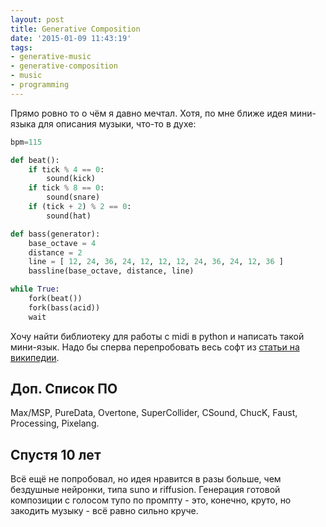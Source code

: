 ```yaml
---
layout: post
title: Generative Composition
date: '2015-01-09 11:43:19'
tags:
- generative-music
- generative-composition
- music
- programming
---
```




Прямо ровно то о чём я давно мечтал. Хотя, по мне ближе идея мини-языка для описания музыки, что-то в духе:

``` python
bpm=115

def beat():
	if tick % 4 == 0:
    	sound(kick)
    if tick % 8 == 0:
    	sound(snare)
    if (tick + 2) % 2 == 0:
    	sound(hat)

def bass(generator):
	base_octave = 4
    distance = 2
    line = [ 12, 24, 36, 24, 12, 12, 12, 24, 36, 24, 12, 36 ]
    bassline(base_octave, distance, line)

while True:
	fork(beat())
    fork(bass(acid))
    wait
```

Хочу найти библиотеку для работы с midi в python и написать такой мини-язык. Надо бы сперва перепробовать весь софт из [статьи на википедии](http://en.wikipedia.org/wiki/Generative_music).

## Доп. Список ПО

Max/MSP, PureData, Overtone, SuperCollider, CSound, ChucK, Faust, Processing, Pixelang.

## Спустя 10 лет

Всё ещё не попробовал, но идея нравится в разы больше, чем бездушные нейронки, типа suno и riffusion. Генерация готовой композиции с голосом тупо по промпту - это, конечно, круто, но закодить музыку - всё равно сильно круче.
